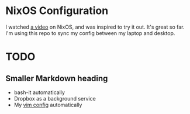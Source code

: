 # NixOS Configuration

I watched [a video](https://www.youtube.com/watch?v=CwfKlX3rA6E) on NixOS, and
was inspired to try it out. It's great so far. I'm using this repo to sync my
config between my laptop and desktop.

# TODO

## Smaller Markdown heading

- bash-it automatically
- Dropbox as a background service
- My [vim config](https://github.com/MattWis/vim) automatically
